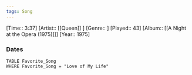 ```yaml
---
tags: Song  
---
```

[Time:: 3:37]
[Artist:: [[Queen]] ]
[Genre:: ]
[Played:: 43]
[Album:: [[A Night at the Opera (1975)]]]
[Year:: 1975]
### Dates
````dataview
TABLE Favorite_Song
WHERE Favorite_Song = "Love of My Life"
````